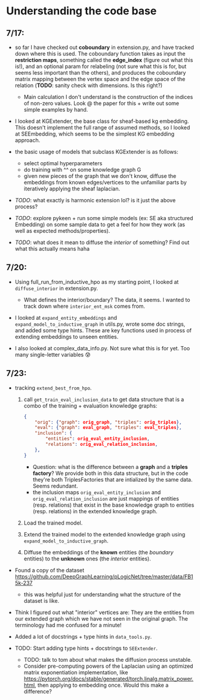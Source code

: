 # Understanding the code base 

## 7/17: 
* so far I have checked out **coboundary** in extension.py, and have tracked down where this is used. The coboundary function takes as input the **restriction maps**, something called the **edge_index** (figure out what this is!), and an optional param for relabeling (not sure what this is for, but seems less important than the others), and produces the coboundary matrix mapping between the vertex space and the edge space of the relation (**TODO**: sanity check with dimensions. Is this right?)
    * Main calculation I don't understand is the construction of the indices of non-zero values. Look @ the paper for this + write out some simple examples by hand.

* I looked at KGExtender, the base class for
sheaf-based kg embedding. This doesn't implement the full range of assumed methods, so I looked at SEEmbedding, which seems to be the simplest KG embedding approach. 
* the basic usage of models that subclass KGExtender is as follows: 
    * select optimal hyperparameters
    * do training with ^^ on some knowledge graph G
    * given new pieces of the graph that we don't know, diffuse the embeddings from known edges/vertices to the unfamiliar parts by iteratively applying the sheaf laplacian.

* *TODO*: what exactly is harmonic extension lol? is it just the above process? 
* *TODO*: explore pykeen + run some simple models (ex: SE aka structured Embedding) on some sample data to get a feel for how they work (as well as expected methods/properties). 
* *TODO*: what does it mean to diffuse the *interior* of something? Find out what this actually means haha

## 7/20: 

* Using full_run_from_inductive_hpo as my starting point, I looked at `diffuse_interior` in extension.py. 
    * What defines the interior/boundary? The data, it seems. I wanted to track down where `interior_ent_msk` comes from. 

* I looked at `expand_entity_embeddings` and `expand_model_to_inductive_graph` in utils.py, wrote some doc strings, and added some type hints. These are key functions used in process of extending embeddings to unseen entities. 

* I also looked at complex_data_info.py. Not sure what this is for yet. Too many single-letter variables 😰

## 7/23: 
* tracking `extend_best_from_hpo`.
    1. call `get_train_eval_inclusion_data` to get data structure that is a combo of the training + evaluation knowledge graphs: 
        ```json
        {
            "orig": {"graph": orig_graph, "triples": orig_triples},
            "eval": {"graph": eval_graph, "triples": eval_triples},
            "inclusion": {
                "entities": orig_eval_entity_inclusion,
                "relations": orig_eval_relation_inclusion,
            },
        }
        ```
        * Question: what is the difference between a **graph** and a **triples factory**? We provide both in this data structure, but in the code they're both TriplesFactories that are intialized by the same data. Seems redundant.
        * the inclusion maps `orig_eval_entity_inclusion` and `orig_eval_relation_inclusion` are just mappings of entities (resp. relations) that exist in the base knowledge graph to entities (resp. relations) in the extended knowledge graph. 
    
    2. Load the trained model. 
    3. Extend the trained model to the extended knowledge graph using `expand_model_to_inductive_graph`. 
    4. Diffuse the embeddings of the **known** entities (the *boundary* entities) to the **unknown** ones (the *interior* entities). 

* Found a copy of the dataset https://github.com/DeepGraphLearning/pLogicNet/tree/master/data/FB15k-237
    * this was helpful just for understanding what the structure of the dataset is like.

* Think I figured out what "interior" vertices are: They are the entities from our extended graph which we have not seen in the original graph. The terminology had me confused for a minute!

* Added a lot of docstrings + type hints in `data_tools.py`.

* TODO: Start adding type hints + docstrings to `SEExtender`. 
    * TODO: talk to tom about what makes the diffusion process unstable. 
    * Consider pre-computing powers of the Laplacian using an optimized matrix exponentiation implementation, like https://pytorch.org/docs/stable/generated/torch.linalg.matrix_power.html, then applying to embedding once. Would this make a difference? 